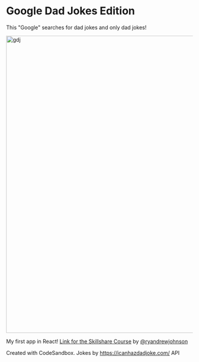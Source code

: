# Google Dad Jokes Edition

This "Google" searches for dad jokes and only dad jokes!

<img width="800" alt="gdj" src="https://user-images.githubusercontent.com/48096245/213919413-51d6e72a-ad94-41ea-b1e9-10d9de422862.png">


My first app in React! [Link for the Skillshare Course](https://www.skillshare.com/pt/classes/React-para-iniciantes-construa-um-aplicativo-e-aprenda-os-fundamentos/365381517/projects?category=technology) by [@ryandrewjohnson](https://github.com/ryandrewjohnson/)


Created with CodeSandbox. Jokes by https://icanhazdadjoke.com/ API
